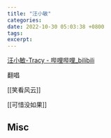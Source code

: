 ```yaml
---
title: "汪小敏"
categories: 
date: 2022-10-30 05:03:38 +0800
tags: 
excerpt: 
---
```


[汪小敏-Tracy - 哔哩哔哩_bilibili](https://space.bilibili.com/2056283226)




翻唱

[[笑看风云]]

[[可惜没如果]]


## Misc



